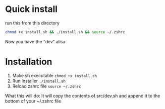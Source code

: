 # Quick install
run this from this directory
```bash
chmod +x install.sh && ./install.sh && source ~/.zshrc
```
Now you have the "dev" alisa


# Installation

1. Make sh executable
`chmod +x install.sh`
2. Run installer
`./install.sh`
3. Reload zshrc file
`source ~/.zshrc`

What this will do:
It will copy the contents of src/dev.sh and append it to the bottom of your ~/.zshrc file
